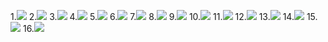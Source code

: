 1.![](Images/1.png)
2.![](Images/2.png)
3.![](Images/3.png)
4.![](Images/4.png)
5.![](Images/5.png)
6.![](Images/6.png)
7.![](Images/7.png)
8.![](Images/8.png)
9.![](Images/9.png)
10.![](Images/10.png)
11.![](Images/11.png)
12.![](Images/12.png)
13.![](Images/13.png)
14.![](Images/14.png)
15.![](Images/15.png)
16.![](Images/16.png)
